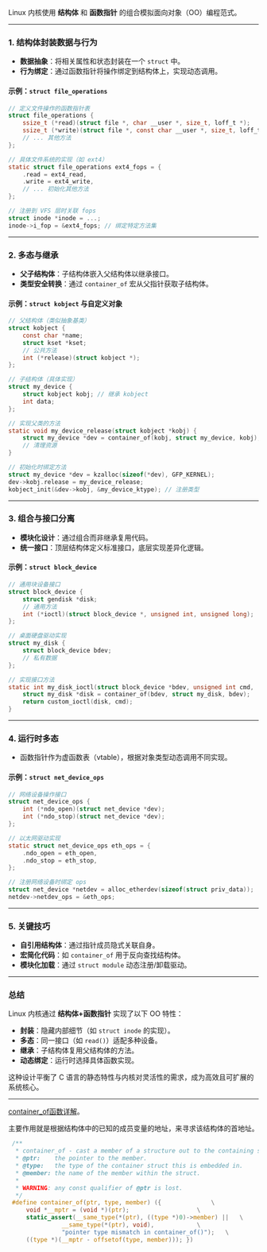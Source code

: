 
Linux 内核使用 **结构体** 和 **函数指针** 的组合模拟面向对象（OO）编程范式。

---

### 1. **结构体封装数据与行为**
   - **数据抽象**：将相关属性和状态封装在一个 `struct` 中。
   - **行为绑定**：通过函数指针将操作绑定到结构体上，实现动态调用。

#### 示例：`struct file_operations`
```c
// 定义文件操作的函数指针表
struct file_operations {
    ssize_t (*read)(struct file *, char __user *, size_t, loff_t *);
    ssize_t (*write)(struct file *, const char __user *, size_t, loff_t *);
    // ... 其他方法
};

// 具体文件系统的实现（如 ext4）
static struct file_operations ext4_fops = {
    .read = ext4_read,
    .write = ext4_write,
    // ... 初始化其他方法
};

// 注册到 VFS 层时关联 fops
struct inode *inode = ...;
inode->i_fop = &ext4_fops; // 绑定特定方法集
```

---

### 2. **多态与继承**
   - **父子结构体**：子结构体嵌入父结构体以继承接口。
   - **类型安全转换**：通过 `container_of` 宏从父指针获取子结构体。

#### 示例：`struct kobject` 与自定义对象
```c
// 父结构体（类似抽象基类）
struct kobject {
    const char *name;
    struct kset *kset;
    // 公共方法
    int (*release)(struct kobject *);
};

// 子结构体（具体实现）
struct my_device {
    struct kobject kobj; // 继承 kobject
    int data;
};

// 实现父类的方法
static void my_device_release(struct kobject *kobj) {
    struct my_device *dev = container_of(kobj, struct my_device, kobj);
    // 清理资源
}

// 初始化时绑定方法
struct my_device *dev = kzalloc(sizeof(*dev), GFP_KERNEL);
dev->kobj.release = my_device_release;
kobject_init(&dev->kobj, &my_device_ktype); // 注册类型
```

---

### 3. **组合与接口分离**
   - **模块化设计**：通过组合而非继承复用代码。
   - **统一接口**：顶层结构体定义标准接口，底层实现差异化逻辑。

#### 示例：`struct block_device`
```c
// 通用块设备接口
struct block_device {
    struct gendisk *disk;
    // 通用方法
    int (*ioctl)(struct block_device *, unsigned int, unsigned long);
};

// 桌面硬盘驱动实现
struct my_disk {
    struct block_device bdev;
    // 私有数据
};

// 实现接口方法
static int my_disk_ioctl(struct block_device *bdev, unsigned int cmd, ...) {
    struct my_disk *disk = container_of(bdev, struct my_disk, bdev);
    return custom_ioctl(disk, cmd);
}
```

---

### 4. **运行时多态**
   - 函数指针作为虚函数表（vtable），根据对象类型动态调用不同实现。

#### 示例：`struct net_device_ops`
```c
// 网络设备操作接口
struct net_device_ops {
    int (*ndo_open)(struct net_device *dev);
    int (*ndo_stop)(struct net_device *dev);
};

// 以太网驱动实现
static struct net_device_ops eth_ops = {
    .ndo_open = eth_open,
    .ndo_stop = eth_stop,
};

// 注册网络设备时绑定 ops
struct net_device *netdev = alloc_etherdev(sizeof(struct priv_data));
netdev->netdev_ops = &eth_ops;
```

---

### 5. **关键技巧**
   - **自引用结构体**：通过指针成员隐式关联自身。
   - **宏简化代码**：如 `container_of` 用于反向查找结构体。
   - **模块化加载**：通过 `struct module` 动态注册/卸载驱动。

---

### 总结
Linux 内核通过 **结构体+函数指针** 实现了以下 OO 特性：
- **封装**：隐藏内部细节（如 `struct inode` 的实现）。
- **多态**：同一接口（如 `read()`）适配多种设备。
- **继承**：子结构体复用父结构体的方法。
- **动态绑定**：运行时选择具体函数实现。

这种设计平衡了 C 语言的静态特性与内核对灵活性的需求，成为高效且可扩展的系统核心。

---

[container_of函数详解](https://blog.csdn.net/u011029104/article/details/136190755)。

主要作用就是根据结构体中的已知的成员变量的地址，来寻求该结构体的首地址。

```c
 /**
  * container_of - cast a member of a structure out to the containing structure
  * @ptr:    the pointer to the member.
  * @type:   the type of the container struct this is embedded in.
  * @member: the name of the member within the struct.
  *
  * WARNING: any const qualifier of @ptr is lost.
  */
 #define container_of(ptr, type, member) ({              \
     void *__mptr = (void *)(ptr);                   \
     static_assert(__same_type(*(ptr), ((type *)0)->member) ||   \
               __same_type(*(ptr), void),            \
               "pointer type mismatch in container_of()");   \
     ((type *)(__mptr - offsetof(type, member))); })
```